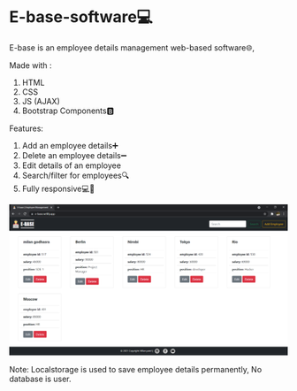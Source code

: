 # E-base-software💻
E-base is an employee details management web-based software🌐,

Made with :
1. HTML
2. CSS
3. JS (AJAX)
4. Bootstrap Components🅱

Features:
1. Add an employee details➕
2. Delete an employee details➖
3. Edit details of an employee
4. Search/filter for employees🔍
5. Fully responsive💻📲

![alt text](https://raw.githubusercontent.com/milanpatel1604/E-base-software/master/Project%20screenshot.PNG)

Note: Localstorage is used to save employee details permanently, No database is user. 
